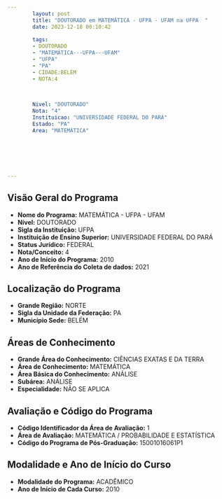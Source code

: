 ```yaml
---
        layout: post
        title: "DOUTORADO em MATEMÁTICA - UFPA - UFAM na UFPA  "
        date: 2023-12-18 00:10:42
     
        tags:
        - DOUTORADO
        - "MATEMÁTICA---UFPA---UFAM"
        - "UFPA"
        - "PA"
        - CIDADE:BELÉM
        - NOTA:4
        
       

        Nivel: "DOUTORADO"
        Nota: "4"
        Instituicao: "UNIVERSIDADE FEDERAL DO PARÁ"
        Estado: "PA"
        Area: "MATEMÁTICA"
        
        
        
        
        
        
---
```

## Visão Geral do Programa
- **Nome do Programa:** MATEMÁTICA - UFPA - UFAM
- **Nível:** DOUTORADO
- **Sigla da Instituição:** UFPA
- **Instituição de Ensino Superior:** UNIVERSIDADE FEDERAL DO PARÁ
- **Status Jurídico:** FEDERAL
- **Nota/Conceito:** 4
- **Ano de Início do Programa:** 2010
- **Ano de Referência do Coleta de dados:** 2021

## Localização do Programa
- **Grande Região:** NORTE
- **Sigla da Unidade da Federação:** PA
- **Município Sede:** BELÉM

## Áreas de Conhecimento
- **Grande Área do Conhecimento:** CIÊNCIAS EXATAS E DA TERRA
- **Área de Conhecimento:** MATEMÁTICA
- **Área Básica do Conhecimento:** ANÁLISE
- **Subárea:** ANÁLISE
- **Especialidade:** NÃO SE APLICA

## Avaliação e Código do Programa
- **Código Identificador da Área de Avaliação:** 1
- **Área de Avaliação:** MATEMÁTICA / PROBABILIDADE E ESTATÍSTICA
- **Código do Programa de Pós-Graduação:** 15001016061P1


## Modalidade e Ano de Início do Curso
- **Modalidade do Programa:** ACADÊMICO
- **Ano de Início de Cada Curso:** 2010
